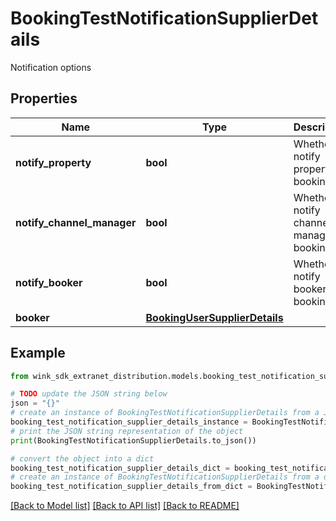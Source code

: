 # BookingTestNotificationSupplierDetails

Notification options

## Properties

Name | Type | Description | Notes
------------ | ------------- | ------------- | -------------
**notify_property** | **bool** | Whether to notify property of booking | [optional] 
**notify_channel_manager** | **bool** | Whether to notify channel manager of booking | [optional] 
**notify_booker** | **bool** | Whether to notify booker of booking | [optional] 
**booker** | [**BookingUserSupplierDetails**](BookingUserSupplierDetails.md) |  | [optional] 

## Example

```python
from wink_sdk_extranet_distribution.models.booking_test_notification_supplier_details import BookingTestNotificationSupplierDetails

# TODO update the JSON string below
json = "{}"
# create an instance of BookingTestNotificationSupplierDetails from a JSON string
booking_test_notification_supplier_details_instance = BookingTestNotificationSupplierDetails.from_json(json)
# print the JSON string representation of the object
print(BookingTestNotificationSupplierDetails.to_json())

# convert the object into a dict
booking_test_notification_supplier_details_dict = booking_test_notification_supplier_details_instance.to_dict()
# create an instance of BookingTestNotificationSupplierDetails from a dict
booking_test_notification_supplier_details_from_dict = BookingTestNotificationSupplierDetails.from_dict(booking_test_notification_supplier_details_dict)
```
[[Back to Model list]](../README.md#documentation-for-models) [[Back to API list]](../README.md#documentation-for-api-endpoints) [[Back to README]](../README.md)


